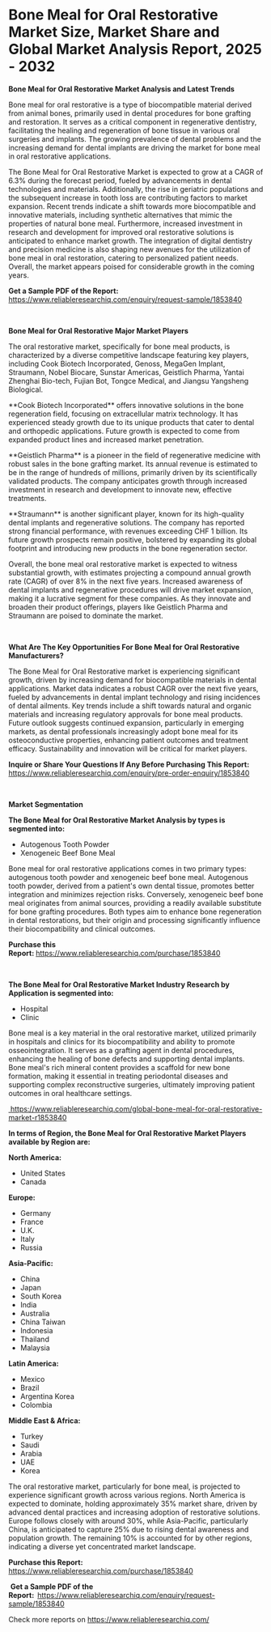 <p><h1>Bone Meal for Oral Restorative Market Size, Market Share and Global Market Analysis Report, 2025 - 2032</h1></p><p><strong>Bone Meal for Oral Restorative Market Analysis and Latest Trends</strong></p>
<p><p>Bone meal for oral restorative is a type of biocompatible material derived from animal bones, primarily used in dental procedures for bone grafting and restoration. It serves as a critical component in regenerative dentistry, facilitating the healing and regeneration of bone tissue in various oral surgeries and implants. The growing prevalence of dental problems and the increasing demand for dental implants are driving the market for bone meal in oral restorative applications.</p><p>The Bone Meal for Oral Restorative Market is expected to grow at a CAGR of 6.3% during the forecast period, fueled by advancements in dental technologies and materials. Additionally, the rise in geriatric populations and the subsequent increase in tooth loss are contributing factors to market expansion. Recent trends indicate a shift towards more biocompatible and innovative materials, including synthetic alternatives that mimic the properties of natural bone meal. Furthermore, increased investment in research and development for improved oral restorative solutions is anticipated to enhance market growth. The integration of digital dentistry and precision medicine is also shaping new avenues for the utilization of bone meal in oral restoration, catering to personalized patient needs. Overall, the market appears poised for considerable growth in the coming years.</p></p>
<p><strong>Get a Sample PDF of the Report:&nbsp;</strong> <a href="https://www.reliableresearchiq.com/enquiry/request-sample/1853840?utm_campaign=2212&utm_medium=2&utm_source=Github&utm_content=ia&utm_term=27032025&utm_id=bone-meal-for-oral-restorative">https://www.reliableresearchiq.com/enquiry/request-sample/1853840</a></p>
<p>&nbsp;</p>
<p><strong>Bone Meal for Oral Restorative Major Market Players</strong></p>
<p><p>The oral restorative market, specifically for bone meal products, is characterized by a diverse competitive landscape featuring key players, including Cook Biotech Incorporated, Genoss, MegaGen Implant, Straumann, Nobel Biocare, Sunstar Americas, Geistlich Pharma, Yantai Zhenghai Bio-tech, Fujian Bot, Tongce Medical, and Jiangsu Yangsheng Biological.</p><p>**Cook Biotech Incorporated** offers innovative solutions in the bone regeneration field, focusing on extracellular matrix technology. It has experienced steady growth due to its unique products that cater to dental and orthopedic applications. Future growth is expected to come from expanded product lines and increased market penetration.</p><p>**Geistlich Pharma** is a pioneer in the field of regenerative medicine with robust sales in the bone grafting market. Its annual revenue is estimated to be in the range of hundreds of millions, primarily driven by its scientifically validated products. The company anticipates growth through increased investment in research and development to innovate new, effective treatments.</p><p>**Straumann** is another significant player, known for its high-quality dental implants and regenerative solutions. The company has reported strong financial performance, with revenues exceeding CHF 1 billion. Its future growth prospects remain positive, bolstered by expanding its global footprint and introducing new products in the bone regeneration sector.</p><p>Overall, the bone meal oral restorative market is expected to witness substantial growth, with estimates projecting a compound annual growth rate (CAGR) of over 8% in the next five years. Increased awareness of dental implants and regenerative procedures will drive market expansion, making it a lucrative segment for these companies. As they innovate and broaden their product offerings, players like Geistlich Pharma and Straumann are poised to dominate the market.</p></p>
<p>&nbsp;</p>
<p><strong>What Are The Key Opportunities For Bone Meal for Oral Restorative Manufacturers?</strong></p>
<p><p>The Bone Meal for Oral Restorative market is experiencing significant growth, driven by increasing demand for biocompatible materials in dental applications. Market data indicates a robust CAGR over the next five years, fueled by advancements in dental implant technology and rising incidences of dental ailments. Key trends include a shift towards natural and organic materials and increasing regulatory approvals for bone meal products. Future outlook suggests continued expansion, particularly in emerging markets, as dental professionals increasingly adopt bone meal for its osteoconductive properties, enhancing patient outcomes and treatment efficacy. Sustainability and innovation will be critical for market players.</p></p>
<p><strong>Inquire or Share Your Questions If Any Before Purchasing This Report:</strong> <a href="https://www.reliableresearchiq.com/enquiry/pre-order-enquiry/1853840?utm_campaign=2212&utm_medium=2&utm_source=Github&utm_content=ia&utm_term=27032025&utm_id=bone-meal-for-oral-restorative">https://www.reliableresearchiq.com/enquiry/pre-order-enquiry/1853840</a></p>
<p>&nbsp;</p>
<p><strong>Market Segmentation</strong></p>
<p><strong>The Bone Meal for Oral Restorative Market Analysis by types is segmented into:</strong></p>
<p><ul><li>Autogenous Tooth Powder</li><li>Xenogeneic Beef Bone Meal</li></ul></p>
<p><p>Bone meal for oral restorative applications comes in two primary types: autogenous tooth powder and xenogeneic beef bone meal. Autogenous tooth powder, derived from a patient's own dental tissue, promotes better integration and minimizes rejection risks. Conversely, xenogeneic beef bone meal originates from animal sources, providing a readily available substitute for bone grafting procedures. Both types aim to enhance bone regeneration in dental restorations, but their origin and processing significantly influence their biocompatibility and clinical outcomes.</p></p>
<p><strong>Purchase this Report:&nbsp;</strong><a href="https://www.reliableresearchiq.com/purchase/1853840?utm_campaign=2212&utm_medium=2&utm_source=Github&utm_content=ia&utm_term=27032025&utm_id=bone-meal-for-oral-restorative">https://www.reliableresearchiq.com/purchase/1853840</a></p>
<p>&nbsp;</p>
<p><strong>The Bone Meal for Oral Restorative Market Industry Research by Application is segmented into:</strong></p>
<p><ul><li>Hospital</li><li>Clinic</li></ul></p>
<p><p>Bone meal is a key material in the oral restorative market, utilized primarily in hospitals and clinics for its biocompatibility and ability to promote osseointegration. It serves as a grafting agent in dental procedures, enhancing the healing of bone defects and supporting dental implants. Bone meal's rich mineral content provides a scaffold for new bone formation, making it essential in treating periodontal diseases and supporting complex reconstructive surgeries, ultimately improving patient outcomes in oral healthcare settings.</p></p>
<p><a href="https://www.reliableresearchiq.com/global-bone-meal-for-oral-restorative-market-r1853840?utm_campaign=2212&utm_medium=2&utm_source=Github&utm_content=ia&utm_term=27032025&utm_id=bone-meal-for-oral-restorative">&nbsp;https://www.reliableresearchiq.com/global-bone-meal-for-oral-restorative-market-r1853840</a></p>
<p><strong>In terms of Region, the Bone Meal for Oral Restorative Market Players available by Region are:</strong></p>
<p>
    <p> <strong> North America: </strong>
        <ul>
            <li>United States</li>
            <li>Canada</li>
        </ul>
        </p> 
    <p> <strong> Europe: </strong>
        <ul>
            <li>Germany</li>
            <li>France</li>
            <li>U.K.</li>
            <li>Italy</li>
            <li>Russia</li>
        </ul>
        </p> 
    <p> <strong> Asia-Pacific: </strong>
        <ul>
            <li>China</li>
            <li>Japan</li>
            <li>South Korea</li>
            <li>India</li>
            <li>Australia</li>
            <li>China Taiwan</li>
            <li>Indonesia</li>
            <li>Thailand</li>
            <li>Malaysia</li>
        </ul>
        </p> 
    <p> <strong> Latin America: </strong>
        <ul>
            <li>Mexico</li>
            <li>Brazil</li>
            <li>Argentina Korea</li>
            <li>Colombia</li>
        </ul>
        </p> 
    <p> <strong> Middle East & Africa: </strong>
        <ul>
            <li>Turkey</li>
            <li>Saudi</li>
            <li>Arabia</li>
            <li>UAE</li>
            <li>Korea</li>
        </ul>
    </p>
    </p>
<p><p>The oral restorative market, particularly for bone meal, is projected to experience significant growth across various regions. North America is expected to dominate, holding approximately 35% market share, driven by advanced dental practices and increasing adoption of restorative solutions. Europe follows closely with around 30%, while Asia-Pacific, particularly China, is anticipated to capture 25% due to rising dental awareness and population growth. The remaining 10% is accounted for by other regions, indicating a diverse yet concentrated market landscape.</p></p>
<p><strong>Purchase this Report: </strong><a href="https://www.reliableresearchiq.com/purchase/1853840?utm_campaign=2212&utm_medium=2&utm_source=Github&utm_content=ia&utm_term=27032025&utm_id=bone-meal-for-oral-restorative">https://www.reliableresearchiq.com/purchase/1853840</a></p>
<p>&nbsp;<strong>Get a Sample PDF of the Report:&nbsp;&nbsp;</strong><a href="https://www.reliableresearchiq.com/enquiry/request-sample/1853840?utm_campaign=2212&utm_medium=2&utm_source=Github&utm_content=ia&utm_term=27032025&utm_id=bone-meal-for-oral-restorative">https://www.reliableresearchiq.com/enquiry/request-sample/1853840</a></p>
<p><strong></strong></p>
<p>Check more reports on <a href="https://www.reliableresearchiq.com/?utm_campaign=2212&utm_medium=2&utm_source=Github&utm_content=ia&utm_term=27032025&utm_id=bone-meal-for-oral-restorative">https://www.reliableresearchiq.com/</a></p>